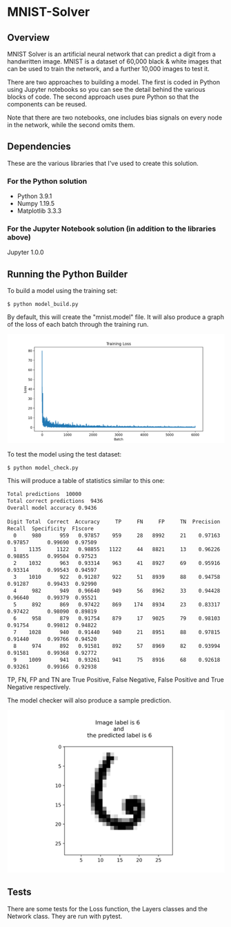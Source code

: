 # MNIST-Solver

## Overview

MNIST Solver is an artificial neural network that can predict a digit from a handwritten image. MNIST is a dataset of 60,000 black & white images that can be used to train the network, and a further 10,000 images to test it.

There are two approaches to building a model. The first is coded in Python using Jupyter notebooks so you can see the detail behind the various blocks of code. The second approach uses pure Python so that the components can be reused.

Note that there are two notebooks, one includes bias signals on every node in the network, while the second omits them.

## Dependencies

These are the various libraries that I've used to create this solution.

### For the Python solution

* Python 3.9.1
* Numpy 1.19.5
* Matplotlib 3.3.3

### For the Jupyter Notebook solution (in addition to the libraries above)

Jupyter 1.0.0

## Running the Python Builder

To build a model using the training set:

```
$ python model_build.py
```

By default, this will create the "mnist.model" file. It will also produce a graph of the loss of each batch through the training run.

![Sample Run](/MNIST_Loss_No_Bias.png)

To test the model using the test dataset:

```
$ python model_check.py
```

This will produce a table of statistics similar to this one:
```
Total predictions  10000
Total correct predictions  9436
Overall model accuracy 0.9436 

Digit Total  Correct  Accuracy     TP     FN     FP     TN  Precision   Recall  Specificity  F1score
  0     980      959   0.97857    959     28   8992     21    0.97163  0.97857      0.99690  0.97509
  1    1135     1122   0.98855   1122     44   8821     13    0.96226  0.98855      0.99504  0.97523
  2    1032      963   0.93314    963     41   8927     69    0.95916  0.93314      0.99543  0.94597
  3    1010      922   0.91287    922     51   8939     88    0.94758  0.91287      0.99433  0.92990
  4     982      949   0.96640    949     56   8962     33    0.94428  0.96640      0.99379  0.95521
  5     892      869   0.97422    869    174   8934     23    0.83317  0.97422      0.98090  0.89819
  6     958      879   0.91754    879     17   9025     79    0.98103  0.91754      0.99812  0.94822
  7    1028      940   0.91440    940     21   8951     88    0.97815  0.91440      0.99766  0.94520
  8     974      892   0.91581    892     57   8969     82    0.93994  0.91581      0.99368  0.92772
  9    1009      941   0.93261    941     75   8916     68    0.92618  0.93261      0.99166  0.92938
```

TP, FN, FP and TN are True Positive, False Negative, False Positive and True Negative respectively.

The model checker will also produce a sample prediction.

![Sample Prediction](/test_image_1307.png)

## Tests

There are some tests for the Loss function, the Layers classes and the Network class. They are run with pytest.

